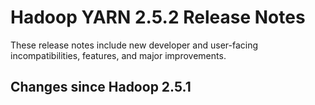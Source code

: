 # Hadoop YARN 2.5.2 Release Notes

These release notes include new developer and user-facing incompatibilities, features, and major improvements.

## Changes since Hadoop 2.5.1



